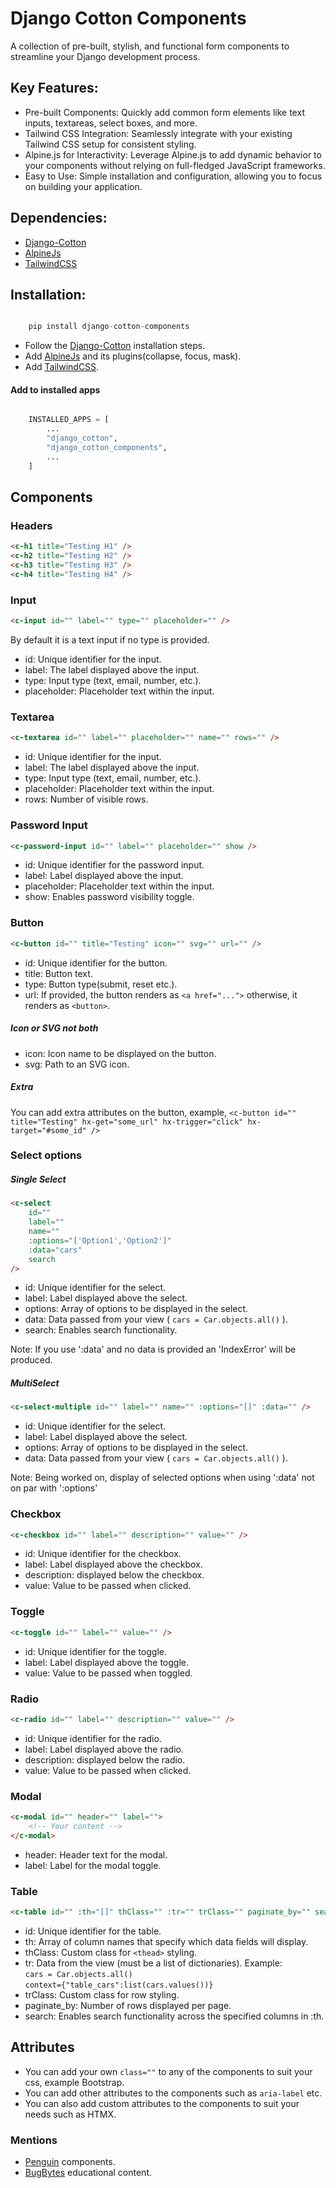 # Django Cotton Components

A collection of pre-built, stylish, and functional form components to streamline your Django development process.

## Key Features:

- Pre-built Components: Quickly add common form elements like text inputs, textareas, select boxes, and more.
- Tailwind CSS Integration: Seamlessly integrate with your existing Tailwind CSS setup for consistent styling.
- Alpine.js for Interactivity: Leverage Alpine.js to add dynamic behavior to your components without relying on full-fledged JavaScript frameworks.
- Easy to Use: Simple installation and configuration, allowing you to focus on building your application.

## Dependencies:

- [Django-Cotton](https://django-cotton.com/)
- [AlpineJs](https://alpinejs.dev/)
- [TailwindCSS](https://tailwindcss.com/)

## Installation:

```python

    pip install django-cotton-components

```

- Follow the [Django-Cotton](https://django-cotton.com/docs/quickstart#install) installation steps.
- Add [AlpineJs](https://alpinejs.dev/) and its plugins(collapse, focus, mask).
- Add [TailwindCSS](https://tailwindcss.com/).

#### Add to installed apps

```python

    INSTALLED_APPS = [
        ...
        "django_cotton",
        "django_cotton_components",
        ...
    ]

```

## Components

### Headers

```html
<c-h1 title="Testing H1" />
<c-h2 title="Testing H2" />
<c-h3 title="Testing H3" />
<c-h4 title="Testing H4" />
```

### Input

```html
<c-input id="" label="" type="" placeholder="" />
```

By default it is a text input if no type is provided.

- id: Unique identifier for the input.
- label: The label displayed above the input.
- type: Input type (text, email, number, etc.).
- placeholder: Placeholder text within the input.

### Textarea

```html
<c-textarea id="" label="" placeholder="" name="" rows="" />
```

- id: Unique identifier for the input.
- label: The label displayed above the input.
- type: Input type (text, email, number, etc.).
- placeholder: Placeholder text within the input.
- rows: Number of visible rows.

### Password Input

```html
<c-password-input id="" label="" placeholder="" show />
```

- id: Unique identifier for the password input.
- label: Label displayed above the input.
- placeholder: Placeholder text within the input.
- show: Enables password visibility toggle.

### Button

```html
<c-button id="" title="Testing" icon="" svg="" url="" />
```

- id: Unique identifier for the button.
- title: Button text.
- type: Button type(submit, reset etc.).
- url: If provided, the button renders as `<a href="...">` otherwise, it renders as `<button>`.

##### Icon or SVG not both

- icon: Icon name to be displayed on the button.
- svg: Path to an SVG icon.

##### Extra

You can add extra attributes on the button, example, `<c-button id="" title="Testing" hx-get="some_url" hx-trigger="click" hx-target="#some_id" />`

### Select options

##### Single Select

```html
<c-select
	id=""
	label=""
	name=""
	:options="['Option1','Option2']"
	:data="cars"
	search
/>
```

- id: Unique identifier for the select.
- label: Label displayed above the select.
- options: Array of options to be displayed in the select.
- data: Data passed from your view ( `cars = Car.objects.all()` ).
- search: Enables search functionality.

Note: If you use ':data' and no data is provided an 'IndexError' will be produced.

##### MultiSelect

```html
<c-select-multiple id="" label="" name="" :options="[]" :data="" />
```

- id: Unique identifier for the select.
- label: Label displayed above the select.
- options: Array of options to be displayed in the select.
- data: Data passed from your view ( `cars = Car.objects.all()` ).

Note: Being worked on, display of selected options when using ':data' not on par with ':options'

### Checkbox

```html
<c-checkbox id="" label="" description="" value="" />
```

- id: Unique identifier for the checkbox.
- label: Label displayed above the checkbox.
- description: displayed below the checkbox.
- value: Value to be passed when clicked.

### Toggle

```html
<c-toggle id="" label="" value="" />
```

- id: Unique identifier for the toggle.
- label: Label displayed above the toggle.
- value: Value to be passed when toggled.

### Radio

```html
<c-radio id="" label="" description="" value="" />
```

- id: Unique identifier for the radio.
- label: Label displayed above the radio.
- description: displayed below the radio.
- value: Value to be passed when clicked.

### Modal

```html
<c-modal id="" header="" label="">
	<!-- Your content -->
</c-modal>
```

- header: Header text for the modal.
- label: Label for the modal toggle.

### Table

```html
<c-table id="" :th="[]" thClass="" :tr="" trClass="" paginate_by="" search />
```

- id: Unique identifier for the table.
- th: Array of column names that specify which data fields will display.
- thClass: Custom class for `<thead>` styling.
- tr: Data from the view (must be a list of dictionaries).
  Example:<br>
  `cars = Car.objects.all()`<br>
  `context={"table_cars":list(cars.values())}`
- trClass: Custom class for <tr> row styling.
- paginate_by: Number of rows displayed per page.
- search: Enables search functionality across the specified columns in :th.

## Attributes

- You can add your own `class=""` to any of the components to suit your css, example Bootstrap.
- You can add other attributes to the components such as `aria-label` etc.
- You can also add custom attributes to the components to suit your needs such as HTMX.

### Mentions

- [Penguin](https://www.penguinui.com/) components.
- [BugBytes](https://www.youtube.com/@bugbytes3923) educational content.
